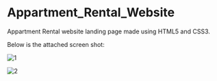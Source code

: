 # Appartment_Rental_Website
Appartment Rental website landing page made using HTML5 and CSS3.

Below is the attached screen shot:




![1](https://user-images.githubusercontent.com/90342767/183724651-1d599dcc-1a92-4055-933d-c461c23192ff.JPG)


![2](https://user-images.githubusercontent.com/90342767/183725519-11b70588-f3f9-4fc5-8179-c95e873a40a6.JPG)
